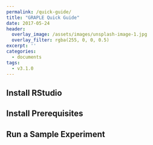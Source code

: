 ```yaml
---
permalink: /quick-guide/
title: "GRAPLE Quick Guide"
date: 2017-05-24
header:
  overlay_image: /assets/images/unsplash-image-1.jpg
  overlay_filter: rgba(255, 0, 0, 0.5)
excerpt: ''
categories:
  - documents
tags:
  - v3.1.0
---
```

## Install RStudio

## Install Prerequisites

## Run a Sample Experiment
